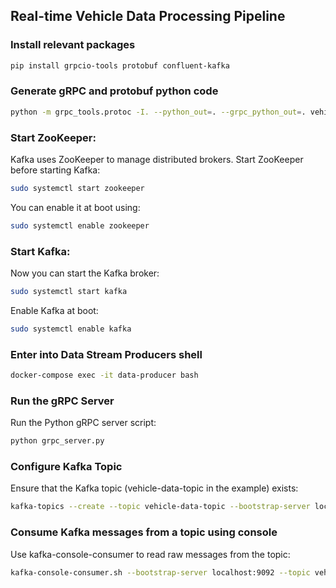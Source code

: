 ## Real-time Vehicle Data Processing Pipeline

### Install relevant packages

```bash
pip install grpcio-tools protobuf confluent-kafka
```

### Generate gRPC and protobuf python code

```bash
python -m grpc_tools.protoc -I. --python_out=. --grpc_python_out=. vehicle_data.proto
```

### Start ZooKeeper:

Kafka uses ZooKeeper to manage distributed brokers. Start ZooKeeper before starting Kafka:

```bash
sudo systemctl start zookeeper
```

You can enable it at boot using:

```bash
sudo systemctl enable zookeeper
```
### Start Kafka:
Now you can start the Kafka broker:

```bash
sudo systemctl start kafka
```

Enable Kafka at boot:

```bash
sudo systemctl enable kafka
```

### Enter into Data Stream Producers shell

```bash
docker-compose exec -it data-producer bash 
```

### Run the gRPC Server
Run the Python gRPC server script:

```bash
python grpc_server.py
```

### Configure Kafka Topic
Ensure that the Kafka topic (vehicle-data-topic in the example) exists:

```bash
kafka-topics --create --topic vehicle-data-topic --bootstrap-server localhost:9092 --partitions 1 --replication-factor 1
```


### Consume Kafka messages from a topic using console
Use kafka-console-consumer to read raw messages from the topic:

```bash
kafka-console-consumer.sh --bootstrap-server localhost:9092 --topic vehicle-data-topic --from-beginning
```
